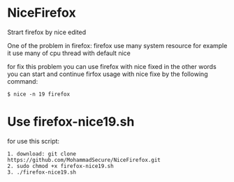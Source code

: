 # NiceFirefox
Strart firefox by nice edited

One of the problem in firefox:
firefox use many system resource for example it use many of cpu thread with default nice

for fix this problem you can use firefox with nice fixed
in the other words you can start and continue firfox usage with nice fixe by the following command:

```
$ nice -n 19 firefox
```

# Use firefox-nice19.sh
for use this script:
```
1. download: git clone https://github.com/MohammadSecure/NiceFirefox.git
2. sudo chmod +x firefox-nice19.sh
3. ./firefox-nice19.sh
```
